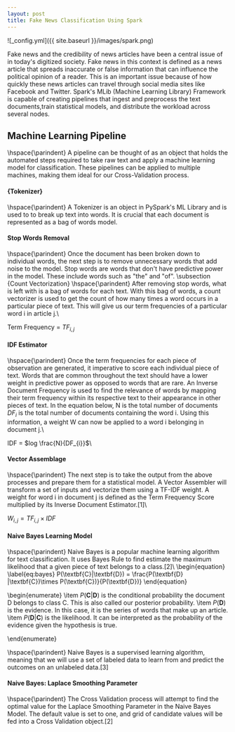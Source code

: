 ```yaml
---
layout: post
title: Fake News Classification Using Spark
---
```



![_config.yml]({{ site.baseurl }}/images/spark.png)

  Fake news and the credibility of news articles have been a central issue of in today's digitized society. Fake news in this context is defined as a news article that spreads inaccurate or false information that can influence the political opinion of a reader. This is an important issue because of how quickly these news articles can travel through social media sites like Facebook and Twitter. Spark's MLib (Machine Learning Library) Framework is capable of creating pipelines that ingest and preprocess the text documents,train statistical models, and distribute the workload across several nodes.



## Machine Learning Pipeline
\hspace{\parindent} A pipeline can be thought of as an object that holds the automated steps required to take raw text and apply a machine learning model for classification. These pipelines can be applied to multiple machines, making them ideal for our Cross-Validation process.

#### {Tokenizer}
\hspace{\parindent} A Tokenizer is an object in PySpark's ML Library and is used to to break up text into words. It is crucial that each document is represented as a bag of words model. 

#### Stop Words Removal
\hspace{\parindent} Once the document has been broken down to individual words, the next step is to remove unnecessary words that add noise to the model. Stop words are words that don't have predictive power in the model. These include words such as "the" and "of". 
\subsection {Count Vectorization}
\hspace{\parindent} After removing stop words, what is left with is a bag of words for each text. With this bag of words, a count vectorizer is used to get the count of how many times a word occurs in a particular piece of text. This will give us our term frequencies of a particular word i in article j.\\


 Term Frequency = $TF_{i,j}$
#### IDF Estimator
\hspace{\parindent} Once the term frequencies for each piece of observation are generated, it imperative to score each individual piece of text. Words that are common throughout the text should have a lower weight in predictive power as opposed to words that are rare. An Inverse Document Frequency is used to find the relevance of words by mapping their term frequency within its respective text to their appearance in other pieces of text. In the equation below, N is the total number of documents $DF_{i}$ is the total number of documents containing the word i. Using this information, a weight W can now be applied to a word i belonging in document j.\\


 IDF = $log \frac{N}{DF_{i}}$\\




#### Vector Assemblage
\hspace{\parindent} The next step is to take the output from the above processes and prepare them for a statistical model. A Vector Assembler will transform a set of inputs and vectorize them using a TF-IDF weight. A weight for word i in document j is defined as the Term Frequency Score multiplied by its Inverse Document Estimator.[1]\\

$W_{i,j} = TF_{i,j} \times IDF$

#### Naive Bayes Learning Model
\hspace{\parindent} Naive Bayes is a popular machine learning algorithm for text classification. It uses Bayes Rule to find estimate the maximum likelihood that a given piece of text belongs to a class.[2]\\
\begin{equation}
\label{eq:bayes}
P(\textbf{C}|\textbf{D}) = \frac{P(\textbf{D} |\textbf{C})\times P(\textbf{C})}{P(\textbf{D})} 
\end{equation}

\begin{enumerate}
	\item $P(\textbf{C}|\textbf{D})$ is the conditional probability the document D belongs to class C. This is also called our posterior probability. 
	\item $P(\textbf{D})$ is the evidence. In this case, it is the series of words that make up an article.
	\item $P(\textbf{D}|\textbf{C})$ is the likelihood. It can be interpreted as the probability of the evidence given the hypothesis is true.
	

\end{enumerate}

\hspace{\parindent} Naive Bayes is a supervised learning algorithm, meaning that we will use a set of labeled data to learn from and predict the outcomes on an unlabeled data.[3]

#### Naive Bayes: Laplace Smoothing Parameter
\hspace{\parindent} The Cross Validation process will attempt to find the optimal value for the Laplace Smoothing Parameter in the Naive Bayes Model. The default value is set to one, and grid of candidate values will be fed into a Cross Validation object.[2]
